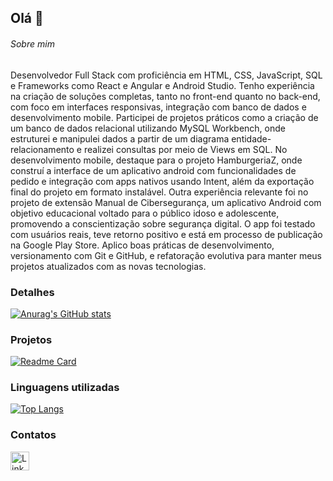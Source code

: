 ## Olá 👋


###### Sobre mim
Desenvolvedor Full Stack com proficiência em HTML, CSS, JavaScript, SQL e Frameworks como React e Angular 
e Android Studio. Tenho experiência na criação de soluções completas, tanto no front-end quanto no back-end, 
com foco em interfaces responsivas, integração com banco de dados e desenvolvimento mobile. 
Participei de projetos práticos como a criação de um banco de dados relacional utilizando MySQL Workbench, 
onde estruturei e manipulei dados a partir de um diagrama entidade-relacionamento e realizei consultas por meio 
de Views em SQL. No desenvolvimento mobile, destaque para o projeto HamburgeriaZ, onde construí a interface 
de um aplicativo android com funcionalidades de pedido e integração com apps nativos usando Intent, além da 
exportação final do projeto em formato instalável. 
Outra experiência relevante foi no projeto de extensão Manual de Cibersegurança, um aplicativo Android com 
objetivo educacional voltado para o público idoso e adolescente, promovendo a conscientização sobre segurança 
digital. O app foi testado com usuários reais, teve retorno positivo e está em processo de publicação na Google 
Play Store. 
Aplico boas práticas de desenvolvimento, versionamento com Git e GitHub, e refatoração evolutiva para manter 
meus projetos atualizados com as novas tecnologias.

### Detalhes

[![Anurag's GitHub stats](https://github-readme-stats.vercel.app/api?username=GeorgeBrookss&show_icons=true&theme=dark)](https://github.com/anuraghazra/github-readme-stats)

### Projetos

[![Readme Card](https://github-readme-stats.vercel.app/api/pin/?username=georgebrookss&repo=HamburgueriaZ&theme=dark)](https://github.com/anuraghazra/github-readme-stats)


### Linguagens utilizadas 

[![Top Langs](https://github-readme-stats.vercel.app/api/top-langs/?username=GeorgeBrookss&layout=compact)](https://github.com/anuraghazra/github-readme-stats)

### Contatos

[<img src='https://img.shields.io/badge/LinkedIn-0077B5?style=for-the-badge&logo=linkedin&logoColor=white' alt='Linkedin' height='30'>](https://www.linkedin.com/in/george-m-brooks/)

